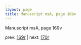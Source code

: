 ```yaml
---
layout: page
title: Manuscript msA, page 169v
---
```


Manuscript msA, page 169v

prev:  [169r](../169r) | next:  [170r](../170r)